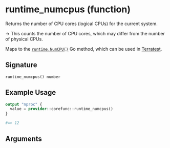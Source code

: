 <!--
---
page_title: "runtime_numcpus function - corefunc"
subcategory: ""
description: |-
  Returns the number of CPU cores (logical CPUs) for the current system.
  -> This counts the number of CPU cores, which may differ from the number
  of physical CPUs.
  Maps to the runtime.NumCPU() https://pkg.go.dev/runtime#NumCPU
  Go method, which can be used in Terratest https://terratest.gruntwork.io.
---
-->

# runtime_numcpus (function)

Returns the number of CPU cores (logical CPUs) for the current system.

-> This counts the number of CPU cores, which may differ from the number
of physical CPUs.

Maps to the [`runtime.NumCPU()`](https://pkg.go.dev/runtime#NumCPU)
Go method, which can be used in [Terratest](https://terratest.gruntwork.io).

## Signature

<!-- signature generated by tfplugindocs -->
```text
runtime_numcpus() number
```

## Example Usage

```terraform
output "nproc" {
  value = provider::corefunc::runtime_numcpus()
}

#=> 12
```

## Arguments

<!-- arguments generated by tfplugindocs -->

<!-- Preview the provider docs with the Terraform registry provider docs preview tool: https://registry.terraform.io/tools/doc-preview -->
